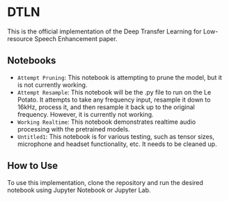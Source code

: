 # DTLN

This is the official implementation of the Deep Transfer Learning for Low-resource Speech Enhancement paper.

## Notebooks

- `Attempt Pruning`: This notebook is attempting to prune the model, but it is not currently working.
- `Attempt Resample`: This notebook will be the .py file to run on the Le Potato. It attempts to take any frequency input, resample it down to 16kHz, process it, and then resample it back up to the original frequency. However, it is currently not working.
- `Working Realtime`: This notebook demonstrates realtime audio processing with the pretrained models.
- `Untitled1`: This notebook is for various testing, such as tensor sizes, microphone and headset functionality, etc. It needs to be cleaned up.

## How to Use

To use this implementation, clone the repository and run the desired notebook using Jupyter Notebook or Jupyter Lab.

